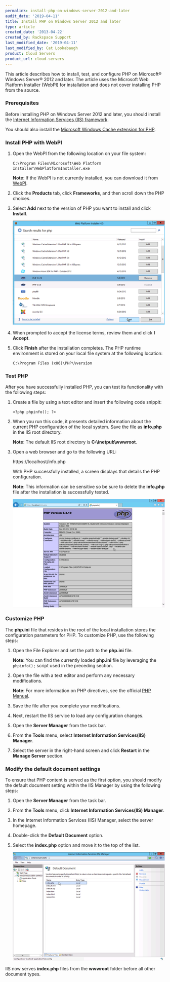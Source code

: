 ```yaml
---
permalink: install-php-on-windows-server-2012-and-later
audit_date: '2019-04-11'
title: Install PHP on Windows Server 2012 and later
type: article
created_date: '2013-04-22'
created_by: Rackspace Support
last_modified_date: '2019-04-11'
last_modified_by: Cat Lookabaugh
product: Cloud Servers
product_url: cloud-servers
---
```


This article describes how to install, test, and configure PHP on Microsoft&reg;
Windows Server&reg; 2012 and later. The article uses the Microsoft Web Platform
Installer (WebPI) for installation and does not cover installing PHP from
the source.

### Prerequisites

Before installing PHP on Windows Server 2012 and later, you should install
the [Internet Information Services (IIS) framework](https://docs.microsoft.com/en-us/dynamics-nav/support/how-to--install-and-configure-internet-information-services-for-microsoft-dynamics-nav-web-client).

You should also install the
[Microsoft Windows Cache extension for PHP](https://docs.microsoft.com/en-us/iis/application-frameworks/install-and-configure-php-on-iis/use-the-windows-cache-extension-for-php).

### Install PHP with WebPI

1. Open the WebPI from the following location on your
file system:

       C:\Program Files\Microsoft\Web Platform Installer\WebPlatformInstaller.exe

   **Note**: If the WebPI is not currently installed, you can download
   it from [WebPI](https://www.microsoft.com/web/downloads/platform.aspx).

2. Click the **Products** tab, click **Frameworks**, and then scroll down the
PHP choices.

3. Select **Add** next to the version of PHP you want to install and
click **Install**.

   <img src="php_webpi.png" alt="" title="">

4. When prompted to accept the license terms, review them and click **I Accept**.

5. Click **Finish** after the installation completes. The PHP runtime
environment is stored on your local file system at the following
location:

       C:\Program Files (x86)\PHP\%version

### Test PHP

After you have successfully installed PHP, you can test its functionality
with the following steps:

1. Create a file by using a text editor and insert the following code
snippit:

       <?php phpinfo(); ?>

2. When you run this code, it presents detailed information about the
current PHP configuration of the local system. Save the
file as **info.php** in the IIS root directory.

   **Note**: The default IIS root directory is **C:\\inetpub\\wwwroot**.

3. Open a web browser and go to the following URL:

    https://localhost/info.php

   With PHP successfully installed, a screen displays that details the PHP configuration.

   **Note**: This information can be sensitive so be sure to delete
   the **info.php** file after the installation is successfully tested.

   <img src="php_info.png" alt="" title="">

### Customize PHP

The **php.ini** file that resides in the root of the local installation stores
the configuration parameters for PHP. To customize PHP, use the following
steps:

1. Open the File Explorer and set the path to the **php.ini** file.

   **Note**: You can find the currently loaded **php.ini** file by leveraging the `phpinfo();` script used in the preceding section.

2. Open the file with a text editor and perform any necessary modifications.

   **Note**: For more information on PHP directives, see the official
   [PHP Manual](https://php.net/manual/en).

3. Save the file after you complete your modifications.

4. Next, restart the IIS service to load any configuration changes.

5. Open the **Server Manager** from the task bar.

6. From the **Tools** menu, select **Internet Information Services(IIS) Manager**.

7. Select the server in the right-hand screen and click **Restart** in the **Manage Server** section.

### Modify the default document settings

To ensure that PHP content is served as the first option, you should modify
the default document setting within the IIS Manager by using the following steps:

1. Open the **Server Manager** from the task bar.

2. From the **Tools** menu, click **Internet Information Services(IIS) Manager**.

3. In the Internet Information Services (IIS) Manager, select the
server homepage.

4. Double-click the **Default Document** option.

5. Select the **index.php** option and move it to the top of the
list.

   <img src="php_top.png" alt="" title="">

IIS now serves **index.php** files from the **wwwroot** folder before all other document types.
